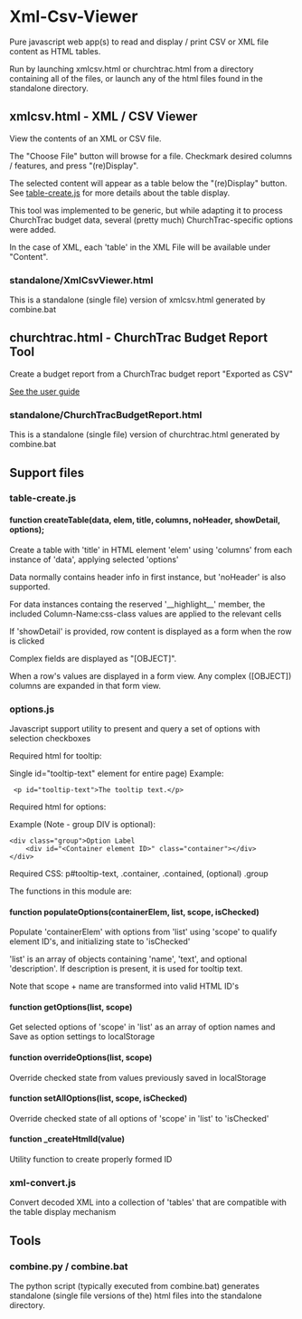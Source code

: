 # Xml-Csv-Viewer
Pure javascript web app(s) to read and display / print CSV or XML file content as HTML tables.

Run by launching xmlcsv.html or churchtrac.html from a directory containing all of the files, or launch any of the html files found in the standalone directory.

## xmlcsv.html - XML / CSV Viewer
View the contents of an XML or CSV file.

The "Choose File" button will browse for a file. Checkmark desired columns / features, and press "(re)Display". 

The selected content will appear as a table below the "(re)Display" button. See [table-create.js](#table-createjs) for
more details about the table display.

This tool was implemented to be generic, but while adapting it to process ChurchTrac budget data, several (pretty much) ChurchTrac-specific options were added.

In the case of XML, each 'table' in the XML File will be available under "Content".
### standalone/XmlCsvViewer.html
This is a standalone (single file) version of xmlcsv.html generated by combine.bat

## churchtrac.html - ChurchTrac Budget Report Tool
Create a budget report from a ChurchTrac budget report "Exported as CSV"

[See the user guide](doc/ChurchTracBudgetReport.pdf)
### standalone/ChurchTracBudgetReport.html
This is a standalone (single file) version of churchtrac.html generated by combine.bat

## Support files

### table-create.js
#### function createTable(data, elem, title, columns, noHeader, showDetail, options);

Create a table with 'title' in HTML element 'elem' using 'columns' from each instance of 'data', applying selected 'options'

Data normally contains header info in first instance, but 'noHeader' is also supported. 

For data instances containg the reserved '\_\_highlight\_\_' member, the included Column-Name:css-class values are applied to the relevant cells

If 'showDetail' is provided, row content is displayed as a form when the row is clicked

Complex fields are displayed as "[OBJECT]".

When a row's values are displayed in a form view. Any complex ([OBJECT]) columns are expanded in that form view.

### options.js
Javascript support utility to present and query a set of options with selection checkboxes 

Required html for tooltip:
    
Single id="tooltip-text" element for entire page)
Example:

     <p id="tooltip-text">The tooltip text.</p>

Required html for options:

Example (Note - group DIV is optional):

    <div class="group">Option Label
        <div id="<Container element ID>" class="container"></div>
    </div>

Required CSS:  p#tooltip-text, .container, .contained, (optional) .group

The functions in this module are:

#### function populateOptions(containerElem, list, scope, isChecked)
Populate 'containerElem' with options from 'list' using 'scope' to qualify
element ID's, and initializing state to 'isChecked'

'list' is an array of objects containing 'name', 'text', and optional 'description'.
If description is present, it is used for tooltip text.

Note that scope + name are transformed into valid HTML ID's
#### function getOptions(list, scope)
Get selected options of 'scope' in 'list' as an array of option names and
Save as option settings to localStorage
#### function overrideOptions(list, scope)
Override checked state from values previously saved in localStorage
#### function setAllOptions(list, scope, isChecked)
Override checked state of all options of 'scope' in 'list' to 'isChecked'
#### function _createHtmlId(value)
Utility function to create properly formed ID

### xml-convert.js
Convert decoded XML into a collection of 'tables' that are compatible with the table display mechanism

## Tools
### combine.py / combine.bat
The python script (typically executed from combine.bat) generates standalone (single file versions of
the) html files into the standalone directory.

